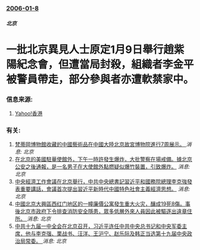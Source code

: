 ### [2006-01-8](/news/2006/01/8/index.md)

##### 北京
# 一批北京異見人士原定1月9日舉行趙紫陽紀念會，但遭當局封殺，組織者李金平被警員帶走，部分參與者亦遭軟禁家中。




### 信息来源:

1. [Yahoo!香港](https://web.archive.org/web/20060112020147/http://hk.news.yahoo.com/060109/12/1k8xc.html)

### 有关:

1. [梵蒂岡博物館收藏的中國藝術品在中國大陸北京故宮博物院進行7周展示。 ](/news/2019/05/28/梵蒂岡博物館收藏的中國藝術品在中國大陸北京故宮博物院進行7周展示.md) _消息: 北京_
2. [在北京的美國駐華使館外，下午一時許發生爆炸，大批警察在場戒備。據北京公安之後通報，是一名男子在大使館外點燃疑似爆竹裝置，引致爆炸。](/news/2018/07/26/在北京的美國駐華使館外-下午一時許發生爆炸-大批警察在場戒備-據北京公安之後通報-是一名男子在大使館外點燃疑似爆竹裝置.md) _消息: 北京_
3. [中央經濟工作會議在北京舉行，中共中央總書記習近平和國務院總理李克強發表重要講話，會議首次提出習近平新時代中國特色社會主義經濟思想。](/news/2017/12/20/中央經濟工作會議在北京舉行-中共中央總書記習近平和國務院總理李克強發表重要講話-會議首次提出習近平新時代中國特色社會主義.md) _消息: 北京_
4. [中國北京大興區西红门地区的一幢廉價公寓發生重大火灾，釀成19死8傷。事後北京市政府下令排查消防安全隱患，眾多低層外來人員因此被驅逐出違章住所。 ](/news/2017/11/18/中國北京大興區西红门地区的一幢廉價公寓發生重大火灾-釀成19死8傷-事後北京市政府下令排查消防安全隱患-眾多低層外來人員.md) _消息: 北京_
5. [中共十九届一中全会在北京召开，习近平连任中共中央总书记和中央军委主席，他与李克强、栗战书、汪洋、王沪宁、赵乐际及韩正当选第十九届中央政治局常委。 ](/news/2017/10/25/中共十九届一中全会在北京召开-习近平连任中共中央总书记和中央军委主席-他与李克强-栗战书-汪洋-王沪宁-赵乐际及韩正当选.md) _消息: 北京_
